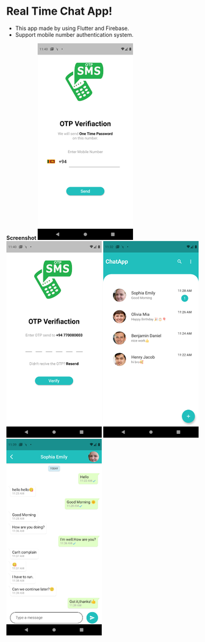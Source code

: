 # Real Time Chat App!
 - This app made by using Flutter and Firebase.
 - Support mobile number authentication  system.
 
**Screenshot**
<img src="https://github.com/imashaWe/assets/blob/main/s1.png" width="250">
<img src="https://github.com/imashaWe/assets/blob/main/s2.png" width="250">
<img src="https://github.com/imashaWe/assets/blob/main/s3.png" width="250">
<img src="https://github.com/imashaWe/assets/blob/main/s4.png" width="250">
